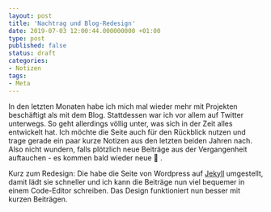 ```yaml
---
layout: post
title: 'Nachtrag und Blog-Redesign'
date: 2019-07-03 12:00:44.000000000 +01:00
type: post
published: false
status: draft
categories:
- Notizen
tags:
- Meta
---
```


In den letzten Monaten habe ich mich mal wieder mehr mit Projekten beschäftigt als mit dem Blog. Stattdessen war ich vor allem auf Twitter unterwegs. So geht allerdings völlig unter, was sich in der Zeit alles entwickelt hat. Ich möchte die Seite auch für den Rückblick nutzen und trage gerade ein paar kurze Notizen aus den letzten beiden Jahren nach. Also nicht wundern, falls plötzlich neue Beiträge aus der Vergangenheit auftauchen - es kommen bald wieder neue 🙂 .

Kurz zum Redesign: Die habe die Seite von Wordpress auf [Jekyll](https://jekyllrb.com/) umgestellt, damit lädt sie schneller und ich kann die Beiträge nun viel bequemer in einem Code-Editor schreiben. Das Design funktioniert nun besser mit kurzen Beiträgen.
